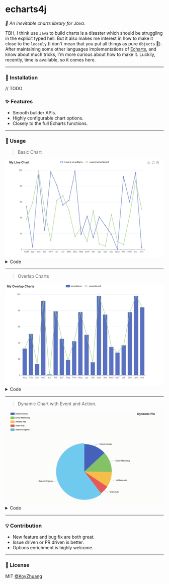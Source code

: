 # echarts4j

*🍩 An inevitable charts library for Java.*

TBH, I think use `Java` to build charts is a disaster
which should be struggling in the explicit typed hell.
But it also makes me interest in how to make it close to the `loosely` (I don't mean
that you put all things as pure `Object`s :dog:).
After maintaining some other languages implementations of [Echarts](https://echarts.apache.org/), and know about much
tricks, I'm more curious about how to make it. Luckily, recently, time is available, so it comes here.

---

### 🔰 Installation

// TODO

### ✨ Features

* Smooth builder APIs.
* Highly configurable chart options.
* Closely to the full Echarts functions.

---

### 📝 Usage

> Basic Chart

<img src="./docs/assets/line.png" alt="line">
<details>
  <summary>Code</summary>

```
   Canvas.builder()
                .addCharts(LineChart.builder()
                        .options(ChartOption.builder()
                                .title(Title.builder()
                                        .text(chartTitle).build())
                                .legend(Legend.builder()
                                        .formatter(FuncStr.of(legendFormatter)).build())
                                .toolbox(Toolbox.builder()
                                        .showTitle(true)
                                        .feature(Toolbox.Feature.builder()
                                                .saveAsImage(Toolbox.SaveAsImage.builder().build())
                                                .restore(Toolbox.Restore.builder().build())
                                                .dataView(Toolbox.DataView.builder().build())
                                                .build())
                                        .build())
                                .xAxis(XAxis.builder()
                                        .data(x)
                                        .build())
                                .yAxis(YAxis.builder().build())
                                .build()
                                .addSeries(ListChartSeriesOption.builder()
                                        .name(seriesName)
                                        .data(data1)
                                        .build())
                                .addSeries(ListChartSeriesOption.builder()
                                        .name(seriesName2)
                                        .data(data2)
                                        .build())
                        )
                        .build())
                .build()
                .renderTo(new File("line.html"));

```

</details>

---
> Overlap Charts

<img src="./docs/assets/overlap.png" alt="overlap" />
<details>
  <summary>Code</summary>

```
        final String chartTitle = "My Overlap Charts";
        final String seriesName = "seriesName";
        final String seriesName2 = "seriesName2";
        final LineChart c = LineChart.builder()
                .options(ChartOption.builder()
                        .title(Title.builder()
                                .text(chartTitle).build())
                        .legend(Legend.builder().build())
                        .xAxis(XAxis.builder()
                                .data(x)
                                .build())
                        .yAxis(YAxis.builder().build())
                        .build()
                        .addSeries(ListChartSeriesOption.builder()
                                .name(seriesName)
                                .data(data1)
                                .build())
                        .addSeries(BarChartSeriesOption.builder()
                                .name(seriesName2)
                                .data(data2)
                                .build())
                )
                .build();

        final Canvas cvs = Canvas.builder()
                .addCharts(c)
                .build();
        final Render render = RenderProvider.get();
        render.render(cvs, new FileWriter("overlap.html"));

    }
```

</details>

---

> Dynamic Chart with Event and Action.

<img src="./docs/assets/dynamic-pie.gif"  alt="dynamic-pie"/>
<details>
  <summary>Code</summary>

```
final String chartTitle = "Dynamic Pie";
final String seriesName = "Access Source";

final List<String> legendData = Arrays.asList(
        "Direct Access",
        "Email Marketing",
        "Affiliate Ads",
        "Video Ads",
        "Search Engines"
        );

final DataHelper dataHelper = DataHelper.create()
        .addValueField(Integer.class)
        .addNameField()
        .build()
        .addData(335, "Direct Access")
        .addData(310, "Email Marketing")
        .addData(234, "Affiliate Ads")
        .addData(135, "Video Ads")
        .addData(1548, "Search Engines");

final List<String> center = Arrays.asList("50%", "60%");
final PieChart p = PieChart.builder()
        .options(ChartOption.builder()
        .animation(false)
        .title(Title.builder()
        .text(chartTitle)
        .right("20")
        .build())
        .legend(Legend.builder()
        .orient("vertical")
        .left("left")
        .data(legendData)
        .build())
        .build()
        .addSeries(PieChartSeriesOption.builder()
        .name(seriesName)
        .radius("55%")
        .center(center)
        .data(dataHelper.get())
        .build())
        )
        .build()
        .addJSFunction(FuncStr.of(actionWithEchartsInstance))
        .addListener("'click'", FuncStr.of(clickAlterFunc))
        .addListener("'legendselectchanged'", FuncStr.of(legendClickAlterFunc))
        .addListener("'mousemove'", FuncStr.of("{ dataIndex: 3 }"), FuncStr.of(mouseMoveAlterFunc));

        Canvas.builder()
        .addCharts(p)
        .build()
        .renderTo(new File("dynamic-pie.html"));
```

</details>

---

### 💡 Contribution

- New feature and bug fix are both great.
- Issue driven or PR driven is better.
- Options enrichment is highly welcome.

---

### 📃 License

MIT [©KoyZhuang](https://github.com/Koooooo-7/echarts4j/blob/main/LICENSE)